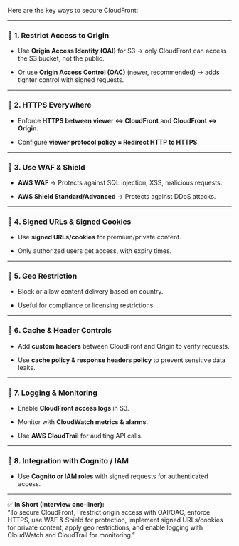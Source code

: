 Here are the key ways to secure CloudFront:

---

### 🔹 **1. Restrict Access to Origin**

- Use **Origin Access Identity (OAI)** for S3 → only CloudFront can access the S3 bucket, not the public.
    
- Or use **Origin Access Control (OAC)** (newer, recommended) → adds tighter control with signed requests.
    

---

### 🔹 **2. HTTPS Everywhere**

- Enforce **HTTPS between viewer ↔ CloudFront** and **CloudFront ↔ Origin**.
    
- Configure **viewer protocol policy = Redirect HTTP to HTTPS**.
    

---

### 🔹 **3. Use WAF & Shield**

- **AWS WAF** → Protects against SQL injection, XSS, malicious requests.
    
- **AWS Shield Standard/Advanced** → Protects against DDoS attacks.
    

---

### 🔹 **4. Signed URLs & Signed Cookies**

- Use **signed URLs/cookies** for premium/private content.
    
- Only authorized users get access, with expiry times.
    

---

### 🔹 **5. Geo Restriction**

- Block or allow content delivery based on country.
    
- Useful for compliance or licensing restrictions.
    

---

### 🔹 **6. Cache & Header Controls**

- Add **custom headers** between CloudFront and Origin to verify requests.
    
- Use **cache policy & response headers policy** to prevent sensitive data leaks.
    

---

### 🔹 **7. Logging & Monitoring**

- Enable **CloudFront access logs** in S3.
    
- Monitor with **CloudWatch metrics & alarms**.
    
- Use **AWS CloudTrail** for auditing API calls.
    

---

### 🔹 **8. Integration with Cognito / IAM**

- Use **Cognito or IAM roles** with signed requests for authenticated access.
    

---

✅ **In Short (Interview one-liner):**  
“To secure CloudFront, I restrict origin access with OAI/OAC, enforce HTTPS, use WAF & Shield for protection, implement signed URLs/cookies for private content, apply geo restrictions, and enable logging with CloudWatch and CloudTrail for monitoring.”